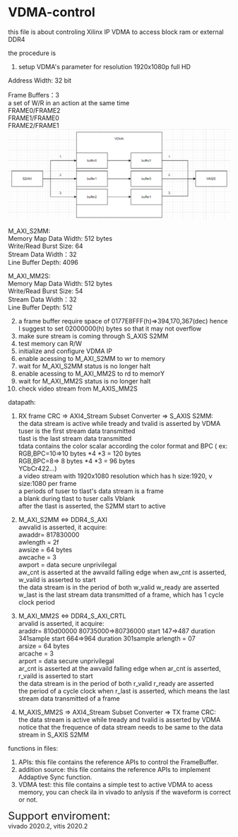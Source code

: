 # VDMA-control
this file is about controling Xilinx IP VDMA to access block ram or external DDR4  

the procedure is 
1. setup VDMA's parameter for resolution 1920x1080p full HD  
  
  Address Width: 32 bit
   
  Frame Buffers：3  
   a set of W/R in an action at the same time  
   FRAME0/FRAME2  
   FRAME1/FRAME0  
   FRAME2/FRAME1  
   ![image](https://github.com/joshuahwfwEE/vdma-control/blob/main/VDMA.PNG)
     
  M_AXI_S2MM:  
       Memory Map Data Width: 512 bytes  
       Write/Read Burst Size: 64  
       Stream Data Width：32  
       Line Buffer Depth: 4096  
   
  M_AXI_MM2S:  
       Memory Map Data Width: 512 bytes  
       Write/Read Burst Size: 54  
       Stream Data Width：32  
       Line Buffer Depth: 512  
       
2. a frame buffer require space of 0177E8FFF(h)=>394,170,367(dec) hence I suggest to set 02000000(h) bytes so that it may not overflow  
3. make sure stream is coming through S_AXIS S2MM
4. test memory can R/W 
5. initialize and configure VDMA IP 
6. enable acessing to M_AXI_S2MM to wr to memory
7. wait for M_AXI_S2MM status is no longer halt
8. enable acessing to M_AXI_MM2S to rd to memorY
9. wait for M_AXI_MM2S status is no longer halt
10. check video stream from M_AXIS_MM2S  
 
datapath:
1. RX frame CRC => AXI4_Stream Subset Converter => S_AXIS S2MM:  
the data stream is active while tready and tvalid is asserted by VDMA
tuser is the first stream data transmitted  
tlast is the last stream data transmitted  
tdata contains the color scalar according the color format and BPC ( ex: RGB,BPC=10=>10 bytes *4 *3 = 120 bytes   
                                                                         RGB,BPC=8=>  8 bytes *4 *3 =  96 bytes  
                                                                         YCbCr422...)  
a video stream with 1920x1080 resolution which has h size:1920, v size:1080 per frame  
a periods of tuser to tlast's data stream is a frame  
a blank during tlast to tuser calls Vblank  
after the tlast is asserted, the S2MM start to active  
  
2. M_AXI_S2MM <=> DDR4_S_AXI  
   awvalid is asserted, it acquire:  
   awaddr= 817830000  
   awlength = 2f  
   awsize = 64 bytes  
   awcache = 3  
   awport = data secure unprivilegal  
   aw_cnt is asserted at the awvaild falling edge
   when aw_cnt is asserted, w_vaild is asserted to start  
   the data stream is in the period of both w_valid w_ready are asserted  
   w_last is the last stream data transmitted of a frame, which has 1 cycle clock period  
     
3. M_AXI_MM2S <=> DDR4_S_AXI_CRTL  
   arvalid is asserted, it acquire:  
   araddr= 810d00000  80735000=>80736000 start 147=>487  duration 341sample
   start 664=>964 duration 301sample
   arlength = 07  
   arsize = 64 bytes  
   arcache = 3  
   arport = data secure unprivilegal  
   ar_cnt is asserted at the awvaild falling edge
   when ar_cnt is asserted, r_vaild is asserted to start  
   the data stream is in the period of both r_valid r_ready are asserted  
   the period of a cycle clock when r_last is asserted, which means the last stream data transmitted of a frame  
     
4. M_AXIS_MM2S => AXI4_Stream Subset Converter => TX frame CRC:  
   the data stream is active while tready and tvalid is asserted by VDMA
   notice that the frequence of data stream needs to be same to the data stream in S_AXIS S2MM  
     
functions in files:  
  
1. APIs: this file contains the reference APIs to control the FrameBuffer.  
2. addition source: this file contains the reference APIs to implement Addaptive Sync function.  
3. VDMA test: this file contains a simple test to active VDMA to acess memory, you can check ila in vivado to anlysis if the waveform is correct or not.  

<span style="font-size:24px">Support enviroment:</span>  
vivado 2020.2, vitis 2020.2  
